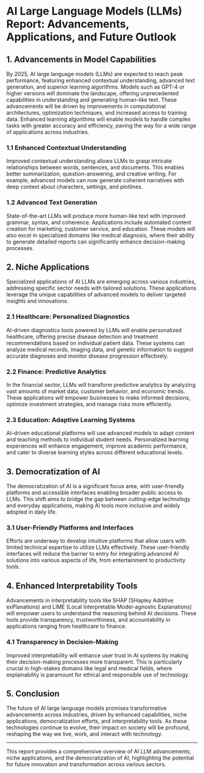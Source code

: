 # AI Large Language Models (LLMs) Report: Advancements, Applications, and Future Outlook  

## 1. Advancements in Model Capabilities  
By 2025, AI large language models (LLMs) are expected to reach peak performance, featuring enhanced contextual understanding, advanced text generation, and superior learning algorithms. Models such as GPT-4 or higher versions will dominate the landscape, offering unprecedented capabilities in understanding and generating human-like text. These advancements will be driven by improvements in computational architectures, optimization techniques, and increased access to training data. Enhanced learning algorithms will enable models to handle complex tasks with greater accuracy and efficiency, paving the way for a wide range of applications across industries.

### 1.1 Enhanced Contextual Understanding  
Improved contextual understanding allows LLMs to grasp intricate relationships between words, sentences, and documents. This enables better summarization, question-answering, and creative writing. For example, advanced models can now generate coherent narratives with deep context about characters, settings, and plotlines.

### 1.2 Advanced Text Generation  
State-of-the-art LLMs will produce more human-like text with improved grammar, syntax, and coherence. Applications include automated content creation for marketing, customer service, and education. These models will also excel in specialized domains like medical diagnosis, where their ability to generate detailed reports can significantly enhance decision-making processes.

## 2. Niche Applications  
Specialized applications of AI LLMs are emerging across various industries, addressing specific sector needs with tailored solutions. These applications leverage the unique capabilities of advanced models to deliver targeted insights and innovations.

### 2.1 Healthcare: Personalized Diagnostics  
AI-driven diagnostics tools powered by LLMs will enable personalized healthcare, offering precise disease detection and treatment recommendations based on individual patient data. These systems can analyze medical records, imaging data, and genetic information to suggest accurate diagnoses and monitor disease progression effectively.

### 2.2 Finance: Predictive Analytics  
In the financial sector, LLMs will transform predictive analytics by analyzing vast amounts of market data, customer behavior, and economic trends. These applications will empower businesses to make informed decisions, optimize investment strategies, and manage risks more efficiently.

### 2.3 Education: Adaptive Learning Systems  
AI-driven educational platforms will use advanced models to adapt content and teaching methods to individual student needs. Personalized learning experiences will enhance engagement, improve academic performance, and cater to diverse learning styles across different educational levels.

## 3. Democratization of AI  
The democratization of AI is a significant focus area, with user-friendly platforms and accessible interfaces enabling broader public access to LLMs. This shift aims to bridge the gap between cutting-edge technology and everyday applications, making AI tools more inclusive and widely adopted in daily life.

### 3.1 User-Friendly Platforms and Interfaces  
Efforts are underway to develop intuitive platforms that allow users with limited technical expertise to utilize LLMs effectively. These user-friendly interfaces will reduce the barrier to entry for integrating advanced AI solutions into various aspects of life, from entertainment to productivity tools.

## 4. Enhanced Interpretability Tools  
Advancements in interpretability tools like SHAP (SHapley Additive exPlanations) and LIME (Local Interpretable Model-agnostic Explanations) will empower users to understand the reasoning behind AI decisions. These tools provide transparency, trustworthiness, and accountability in applications ranging from healthcare to finance.

### 4.1 Transparency in Decision-Making  
Improved interpretability will enhance user trust in AI systems by making their decision-making processes more transparent. This is particularly crucial in high-stakes domains like legal and medical fields, where explainability is paramount for ethical and responsible use of technology.

## 5. Conclusion  
The future of AI large language models promises transformative advancements across industries, driven by enhanced capabilities, niche applications, democratization efforts, and interpretability tools. As these technologies continue to evolve, their impact on society will be profound, reshaping the way we live, work, and interact with technology.

--- 

This report provides a comprehensive overview of AI LLM advancements, niche applications, and the democratization of AI, highlighting the potential for future innovation and transformation across various sectors.